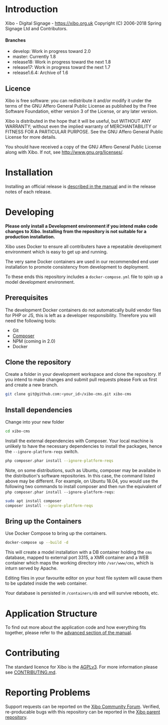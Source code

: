 # Introduction
Xibo - Digital Signage - https://xibo.org.uk
Copyright (C) 2006-2018 Spring Signage Ltd and Contributors.



#### Branches

- develop: Work in progress toward 2.0
- master: Currently 1.8
- release18: Work in progress toward the next 1.8
- release17: Work in progress toward the next 1.7
- release1.6.4: Archive of 1.6



## Licence
Xibo is free software: you can redistribute it and/or modify it under the terms of the GNU Affero General Public License as published by the Free Software Foundation, either version 3 of the License, or
any later version.

Xibo is distributed in the hope that it will be useful, but WITHOUT ANY WARRANTY; without even the implied warranty of MERCHANTABILITY or FITNESS FOR A PARTICULAR PURPOSE.  See the GNU Affero General Public License for more details.

You should have received a copy of the GNU Affero General Public License along with Xibo.  If not, see <http://www.gnu.org/licenses/>.



# Installation

Installing an official release is [described in the manual](http://xibo.org.uk/manual/en/install_cms.html) and in the release notes of each release.



# Developing

**Please only install a Development environment if you intend make code changes to Xibo. Installing from the repository is not suitable for a production installation.**

Xibo uses Docker to ensure all contributers have a repeatable development environment which is easy to get up and running.

The very same Docker containers are used in our recommended end user installation to promote consistency from development to deployment.

To these ends this repository includes a `docker-compose.yml` file to spin up a model development environment.



## Prerequisites

The development Docker containers do not automatically build vendor files for PHP or JS, this is left as a developer responsibility. Therefore you will need the following tools:

 - Git
 - [Composer](http://getcomposer.org)
 - NPM (coming in 2.0)
 - Docker





## Clone the repository

Create a folder in your development workspace and clone the repository. If you intend to make changes and submit pull requests please Fork us first and create a new branch.

```sh
git clone git@github.com:<your_id>/xibo-cms.git xibo-cms
```



## Install dependencies

Change into your new folder

```sh
cd xibo-cms
```

Install the external dependencies with Composer. Your local machine is unlikely to have the necessary dependencies to install the packages, hence the `--ignore-platform-reqs` switch.

```sh
php composer.phar install --ignore-platform-reqs
```
Note, on some distributions, such as Ubuntu, composer may be availabe in the distribution's software repositories. In this case, the command listed above may be different. For example, on Ubuntu 18.04, you would use the following two commands to install composer and then run the equivalent of `php composer.phar install --ignore-platform-reqs`:

```sh
sudo apt install composer
composer install --ignore-platform-reqs
```


## Bring up the Containers

Use Docker Compose to bring up the containers.

```sh
docker-compose up --build -d
```

This will create a model installation with a DB container holding the `cms` database, mapped to external port 3315, a XMR container and a WEB container which maps the working directory into `/var/www/cms`, which is inturn served by Apache.

Editing files in your favourite editor on your host file system will cause them to be updated inside the web container.

Your database is persisted in `/containers/db` and will survive reboots, etc.




# Application Structure

To find out more about the application code and how everything fits together, please refer to the [advanced section of the manual](https://xibo.org.uk/manual/en/advanced.html).



# Contributing

The standard licence for Xibo is the [AGPLv3](LICENSE). For more information please see [CONTRIBUTING.md](CONTRIBUTING.md).



# Reporting Problems

Support requests can be reported on the [Xibo Community Forum](https://community.xibo.org.uk/c/dev). Verified, re-producable bugs with this repository can be reported in the [Xibo parent repository](https://github.com/xibosignage/xibo/issues).

